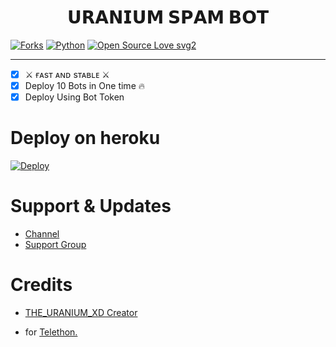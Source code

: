 <h1 align="center">
  <b> 𝗨𝗥𝗔𝗡𝗜𝗨𝗠 𝗦𝗣𝗔𝗠 𝗕𝗢𝗧</b>
</h1>

[![Forks](https://img.shields.io/github/forks/AT-WORLDS-END/HeartHackerSpamBot?style=flat-square&color=orange)](https://github.com/AT-WORLDS-END/HeartHackerSpamBot/fork)
[![Python](https://img.shields.io/badge/Python-v3.9.7-blue)](https://www.python.org/)
[![Open Source Love svg2](https://badges.frapsoft.com/os/v2/open-source.svg?v=103)](https://github.com/AT-WORLDS-END/HeartHackerSpamBot)
   
----
 
- [x] ⚔️ ғᴀsᴛ ᴀɴᴅ sᴛᴀʙʟᴇ ⚔️
- [x] Deploy 10 Bots in One time 🔥
- [x] Deploy Using Bot Token 

# Deploy on heroku

[![Deploy](https://www.herokucdn.com/deploy/button.svg)](https://heroku.com/deploy?template=https://github.com/Uranium77/uraniumXSpamBot)


# Support & Updates
* [Channel](https://t.me/URANIUM_OP)
* [Support Group](https://t.me/URANIUM_FIGHTERS)

# Credits
* [THE_URANIUM_XD Creator](https://t.me/URANIUM_FIGHTERS)


* for [Telethon.](https://github.com/LonamiWebs/Telethon)
